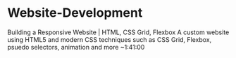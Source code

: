 # Website-Development
Building a Responsive Website | HTML, CSS Grid, Flexbox
A custom website using HTML5 and modern CSS techniques such as CSS Grid, Flexbox, psuedo selectors, animation and more
~1:41:00